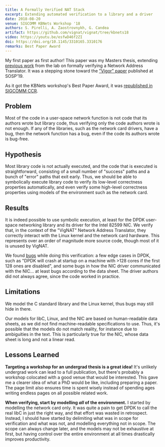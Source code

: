 ```yaml
---
title: A Formally Verified NAT Stack
excerpt: Extending automated verification to a library and a driver
date: 2018-08-20
venue: SIGCOMM KBNets Workshop '18
authors: S. Pirelli, A. Zaostrovnykh, G. Candea
artifact: https://github.com/vignat/vignat/tree/kbnets18
video: https://youtu.be/esfwD46f2ZI
doi: https://doi.org/10.1145/3310165.3310176
remarks: Best Paper Award
---
```


My first paper as first author!
This paper was my Masters thesis, extending [previous work](https://doi.org/10.1145/3098822.3098833) from the lab on formally verifying a Network Address Translator.
It was a stepping stone toward the ["Vigor" paper](https://doi.org/10.1145/3341301.3359647) published at SOSP'19.

As it got the KBNets workshop's Best Paper Award, it was [republished in SIGCOMM CCR](https://doi.org/10.1145/3310165.3310176).


## Problem

Most of the code in a user-space network function is not code that its authors wrote but library code, thus verifying only the code authors wrote is not enough.
If any of the libraries, such as the network card drivers, have a bug, then the network function has a bug, even if the code its authors wrote is bug-free.


## Hypothesis

Most library code is not actually executed, and the code that is executed is straightforward, consisting of a small number of "success" paths and a bunch of "error" paths that exit early.
Thus, we should be able to symbolically execute library code to verify its low-level correctness properties automatically, and even verify some high-level correctness properties
using models of the environment such as the network card.


## Results

It is indeed possible to use symbolic execution, at least for the DPDK user-space networking library and its driver for the Intel 82599 NIC.
We verify that, in the context of the "VigNAT" Network Address Translator, they correctly interact with the Linux kernel and the network card hardware.
This represents over an order of magnitude more source code, though most of it is unused by VigNAT.

We found [bugs](https://bugs.dpdk.org/buglist.cgi?component=core&component=ethdev&email1=Pirelli&emailreporter1=1&emailtype1=substring&product=DPDK)
while doing this verification: a few edge cases in DPDK, such as "DPDK will crash at startup on a machine with >128 cores if the first 128 ones are disabled",
and some bugs in how the NIC driver communicated with the NIC... at least bugs according to the data sheet. The driver authors did not always agree, since the code worked in practice.


## Limitations

We model the C standard library and the Linux kernel, thus bugs may still hide in there.

Our models for libC, Linux, and the NIC are based on human-readable data sheets, as we did not find machine-readable specifications to use.
Thus, it's possible that the models do not match reality, for instance due to ambiguities in the text.
This is particularly true for the NIC, whose data sheet is long and not a linear read.


## Lessons Learned

**Targeting a workshop for an undergrad thesis is a great idea!**
It's unlikely undergrad work can lead to a full publication, but there's probably a workshop colocated with a good venue that would be interested.
This gave me a clearer idea of what a PhD would be like, including preparing a paper.
The page limit also ensures time is spent wisely instead of spending ages writing endless pages on all possible related work.

**When verifying, start by modelling _all_ of the environment.**
I started by modelling the network card only. It was quite a pain to get DPDK to call the real libC in just the right way, and that effort was wasted in retrospect.
Instead, I should have started by delimiting what was in scope for verification and what was not, and modelling everything not in scope. The scope can always change later,
and the models may not be exhaustive at first, but having control over the entire environment at all times drastically improves productivity.
